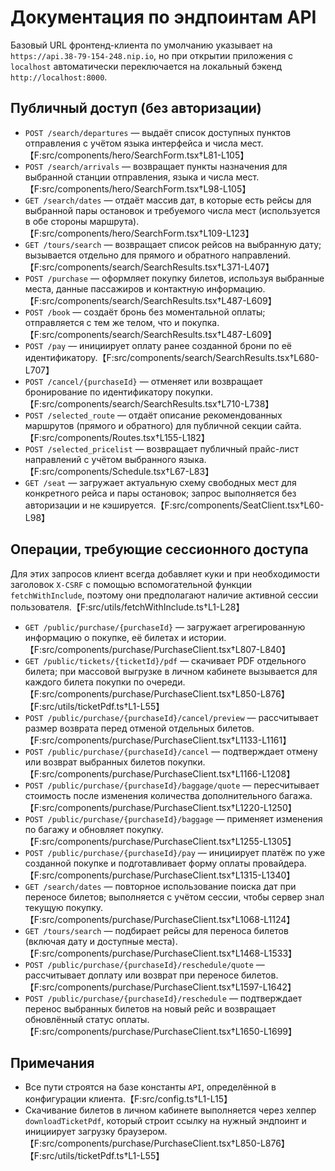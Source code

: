 # Документация по эндпоинтам API

Базовый URL фронтенд-клиента по умолчанию указывает на `https://api.38-79-154-248.nip.io`, но при открытии приложения с `localhost` автоматически переключается на локальный бэкенд `http://localhost:8000`.

## Публичный доступ (без авторизации)

- `POST /search/departures` — выдаёт список доступных пунктов отправления с учётом языка интерфейса и числа мест.【F:src/components/hero/SearchForm.tsx†L81-L105】
- `POST /search/arrivals` — возвращает пункты назначения для выбранной станции отправления, языка и числа мест.【F:src/components/hero/SearchForm.tsx†L98-L105】
- `GET /search/dates` — отдаёт массив дат, в которые есть рейсы для выбранной пары остановок и требуемого числа мест (используется в обе стороны маршрута).【F:src/components/hero/SearchForm.tsx†L109-L123】
- `GET /tours/search` — возвращает список рейсов на выбранную дату; вызывается отдельно для прямого и обратного направлений.【F:src/components/search/SearchResults.tsx†L371-L407】
- `POST /purchase` — оформляет покупку билетов, используя выбранные места, данные пассажиров и контактную информацию.【F:src/components/search/SearchResults.tsx†L487-L609】
- `POST /book` — создаёт бронь без моментальной оплаты; отправляется с тем же телом, что и покупка.【F:src/components/search/SearchResults.tsx†L487-L609】
- `POST /pay` — инициирует оплату ранее созданной брони по её идентификатору.【F:src/components/search/SearchResults.tsx†L680-L707】
- `POST /cancel/{purchaseId}` — отменяет или возвращает бронирование по идентификатору покупки.【F:src/components/search/SearchResults.tsx†L710-L738】
- `POST /selected_route` — отдаёт описание рекомендованных маршрутов (прямого и обратного) для публичной секции сайта.【F:src/components/Routes.tsx†L155-L182】
- `POST /selected_pricelist` — возвращает публичный прайс-лист направлений с учётом выбранного языка.【F:src/components/Schedule.tsx†L67-L83】
- `GET /seat` — загружает актуальную схему свободных мест для конкретного рейса и пары остановок; запрос выполняется без авторизации и не кэшируется.【F:src/components/SeatClient.tsx†L60-L98】

## Операции, требующие сессионного доступа

Для этих запросов клиент всегда добавляет куки и при необходимости заголовок `X-CSRF` с помощью вспомогательной функции `fetchWithInclude`, поэтому они предполагают наличие активной сессии пользователя.【F:src/utils/fetchWithInclude.ts†L1-L28】

- `GET /public/purchase/{purchaseId}` — загружает агрегированную информацию о покупке, её билетах и истории.【F:src/components/purchase/PurchaseClient.tsx†L807-L840】
- `GET /public/tickets/{ticketId}/pdf` — скачивает PDF отдельного билета; при массовой выгрузке в личном кабинете вызывается для каждого билета покупки по очереди.【F:src/components/purchase/PurchaseClient.tsx†L850-L876】【F:src/utils/ticketPdf.ts†L1-L55】
- `POST /public/purchase/{purchaseId}/cancel/preview` — рассчитывает размер возврата перед отменой отдельных билетов.【F:src/components/purchase/PurchaseClient.tsx†L1133-L1161】
- `POST /public/purchase/{purchaseId}/cancel` — подтверждает отмену или возврат выбранных билетов покупки.【F:src/components/purchase/PurchaseClient.tsx†L1166-L1208】
- `POST /public/purchase/{purchaseId}/baggage/quote` — пересчитывает стоимость после изменения количества дополнительного багажа.【F:src/components/purchase/PurchaseClient.tsx†L1220-L1250】
- `POST /public/purchase/{purchaseId}/baggage` — применяет изменения по багажу и обновляет покупку.【F:src/components/purchase/PurchaseClient.tsx†L1255-L1305】
- `POST /public/purchase/{purchaseId}/pay` — инициирует платёж по уже созданной покупке и подготавливает форму оплаты провайдера.【F:src/components/purchase/PurchaseClient.tsx†L1315-L1340】
- `GET /search/dates` — повторное использование поиска дат при переносе билетов; выполняется с учётом сессии, чтобы сервер знал текущую покупку.【F:src/components/purchase/PurchaseClient.tsx†L1068-L1124】
- `GET /tours/search` — подбирает рейсы для переноса билетов (включая дату и доступные места).【F:src/components/purchase/PurchaseClient.tsx†L1468-L1533】
- `POST /public/purchase/{purchaseId}/reschedule/quote` — рассчитывает доплату или возврат при переносе билетов.【F:src/components/purchase/PurchaseClient.tsx†L1597-L1642】
- `POST /public/purchase/{purchaseId}/reschedule` — подтверждает перенос выбранных билетов на новый рейс и возвращает обновлённый статус оплаты.【F:src/components/purchase/PurchaseClient.tsx†L1650-L1699】

## Примечания

- Все пути строятся на базе константы `API`, определённой в конфигурации клиента.【F:src/config.ts†L1-L15】
- Скачивание билетов в личном кабинете выполняется через хелпер `downloadTicketPdf`, который строит ссылку на нужный эндпоинт и инициирует загрузку браузером.【F:src/components/purchase/PurchaseClient.tsx†L850-L876】【F:src/utils/ticketPdf.ts†L1-L55】
